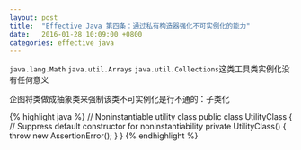 ```yaml
---
layout: post
title:  "Effective Java 第四条：通过私有构造器强化不可实例化的能力"
date:   2016-01-28 10:09:00 +0800
categories: effective java
---
```

`java.lang.Math` `java.util.Arrays` `java.util.Collections`这类工具类实例化没有任何意义

企图将类做成抽象类来强制该类不可实例化是行不通的：子类化

{% highlight java %}
// Noninstantiable utility class
public class UtilityClass {
  // Suppress default constructor for noninstantiability
  private UtilityClass() {
    throw new AssertionError();
  }
}
{% endhighlight %}
